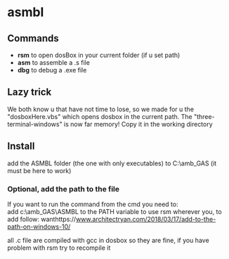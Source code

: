 # asmbl

## Commands

- __rsm__ to open dosBox in your current folder (if u set path)
- __asm__ to assemble a .s file
- __dbg__ to debug a .exe file

## Lazy trick
We both know u that have not time to lose, so we made for u the "dosboxHere.vbs" which opens dosbox in the current path. The "three-terminal-windows" is now far memory! Copy it in the working directory

## Install
add the ASMBL folder (the one with only executables) to C:\amb_GAS (it must be here to work)




### Optional, add the path to the file
If you want to run the command from the cmd you need to:<br>
add c:\amb_GAS\ASMBL to the PATH variable to use rsm wherever you, to add follow: wanthttps://www.architectryan.com/2018/03/17/add-to-the-path-on-windows-10/	

all .c file are compiled with gcc in dosbox so they are fine, if you have problem with rsm try to recompile it
